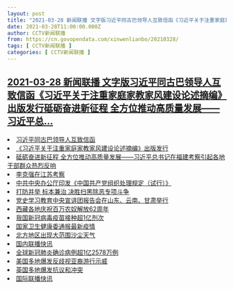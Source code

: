 ```yaml
---
layout: post
title: "2021-03-28 新闻联播 文字版习近平同古巴领导人互致信函《习近平关于注重家庭家教家风建设论述摘编》出版发行砥砺奋进新征程 全方位推动高质量发展——习近平总"
date: 2021-03-28T11:00:00.000Z
author: CCTV新闻联播
from: https://cn.govopendata.com/xinwenlianbo/20210328/
tags: [ CCTV新闻联播 ]
categories: [ CCTV新闻联播 ]
---
```

<!--1616929200000-->
[2021-03-28 新闻联播 文字版习近平同古巴领导人互致信函《习近平关于注重家庭家教家风建设论述摘编》出版发行砥砺奋进新征程 全方位推动高质量发展——习近平总...](https://cn.govopendata.com/xinwenlianbo/20210328/)
------

<div>
<li><a target="_blank" href="https://cn.govopendata.com/xinwenlianbo/20210328/#233040">习近平同古巴领导人互致信函</a></li><li><a target="_blank" href="https://cn.govopendata.com/xinwenlianbo/20210328/#233041">《习近平关于注重家庭家教家风建设论述摘编》出版发行</a></li><li><a target="_blank" href="https://cn.govopendata.com/xinwenlianbo/20210328/#233042">砥砺奋进新征程 全方位推动高质量发展——习近平总书记在福建考察引起各地干部群众热烈反响</a></li><li><a target="_blank" href="https://cn.govopendata.com/xinwenlianbo/20210328/#233043">李克强在江苏考察</a></li><li><a target="_blank" href="https://cn.govopendata.com/xinwenlianbo/20210328/#233044">中共中央办公厅印发《中国共产党组织处理规定（试行）》</a></li><li><a target="_blank" href="https://cn.govopendata.com/xinwenlianbo/20210328/#233045">打防并举 标本兼治 决胜扫黑除恶专项斗争</a></li><li><a target="_blank" href="https://cn.govopendata.com/xinwenlianbo/20210328/#233046">党史学习教育中央宣讲团报告会在山东、云南、甘肃举行</a></li><li><a target="_blank" href="https://cn.govopendata.com/xinwenlianbo/20210328/#233047">西藏各地庆祝百万农奴解放62周年</a></li><li><a target="_blank" href="https://cn.govopendata.com/xinwenlianbo/20210328/#233048">我国新冠病毒疫苗接种超1亿剂次</a></li><li><a target="_blank" href="https://cn.govopendata.com/xinwenlianbo/20210328/#233049">国家卫生健康委通报最新疫情</a></li><li><a target="_blank" href="https://cn.govopendata.com/xinwenlianbo/20210328/#233050">北方地区出现大范围沙尘天气</a></li><li><a target="_blank" href="https://cn.govopendata.com/xinwenlianbo/20210328/#233051">国内联播快讯</a></li><li><a target="_blank" href="https://cn.govopendata.com/xinwenlianbo/20210328/#233052">全球新冠肺炎确诊病例超1亿2578万例</a></li><li><a target="_blank" href="https://cn.govopendata.com/xinwenlianbo/20210328/#233053">美国多地爆发反歧视亚裔游行示威</a></li><li><a target="_blank" href="https://cn.govopendata.com/xinwenlianbo/20210328/#233054">英国多地爆发抗议和冲突</a></li><li><a target="_blank" href="https://cn.govopendata.com/xinwenlianbo/20210328/#233055">国际联播快讯</a></li>
</div>
